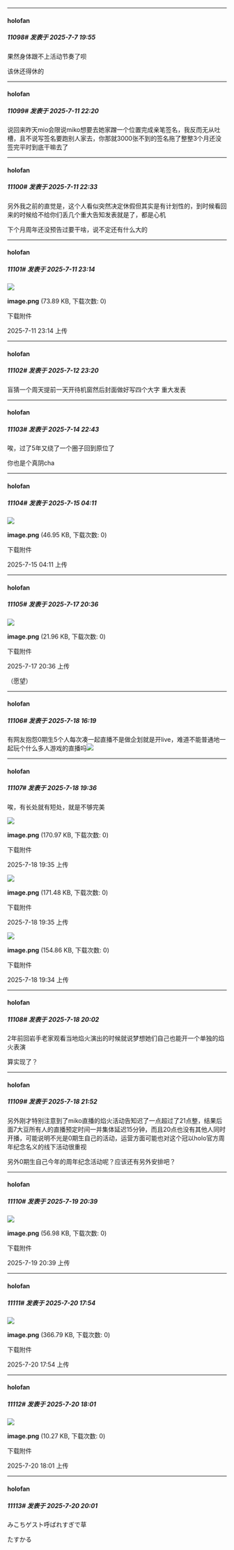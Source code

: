 ﻿
*****

####  holofan  
##### 11098#       发表于 2025-7-7 19:55

果然身体跟不上活动节奏了呗

该休还得休的

*****

####  holofan  
##### 11099#       发表于 2025-7-11 22:20

说回来昨天mio会限说miko想要去她家蹭一个位置完成亲笔签名，我反而无从吐槽，且不说写签名要跑别人家去，你那就3000张不到的签名拖了整整3个月还没签完平时到底干嘛去了


*****

####  holofan  
##### 11100#       发表于 2025-7-11 22:33

另外我之前的直觉是，这个人看似突然决定休假但其实是有计划性的，到时候看回来的时候给不给你们丢几个重大告知发表就是了，都是心机

下个月周年还没预告过要干啥，说不定还有什么大的

*****

####  holofan  
##### 11101#       发表于 2025-7-11 23:14

<img src="https://img.stage1st.com/forum/202507/11/231415cjpsz11qze7p1jhk.png" referrerpolicy="no-referrer">

<strong>image.png</strong> (73.89 KB, 下载次数: 0)

下载附件

2025-7-11 23:14 上传


*****

####  holofan  
##### 11102#       发表于 2025-7-12 23:20

盲猜一个周天提前一天开待机窗然后封面做好写四个大字 重大发表 

*****

####  holofan  
##### 11103#       发表于 2025-7-14 22:43

唉，过了5年又绕了一个圈子回到原位了

你也是个真阴cha


*****

####  holofan  
##### 11104#       发表于 2025-7-15 04:11

<img src="https://img.stage1st.com/forum/202507/15/041110rqqqifbffqfy91su.png" referrerpolicy="no-referrer">

<strong>image.png</strong> (46.95 KB, 下载次数: 0)

下载附件

2025-7-15 04:11 上传

*****

####  holofan  
##### 11105#       发表于 2025-7-17 20:36

<img src="https://img.stage1st.com/forum/202507/17/203610hx8jqytg0z8wtzat.png" referrerpolicy="no-referrer">

<strong>image.png</strong> (21.96 KB, 下载次数: 0)

下载附件

2025-7-17 20:36 上传

（愿望）


*****

####  holofan  
##### 11106#       发表于 2025-7-18 16:19

有网友抱怨0期生5个人每次凑一起直播不是做企划就是开live，难道不能普通地一起玩个什么多人游戏的直播吗<img src="https://static.stage1st.com/image/smiley/face2017/067.png" referrerpolicy="no-referrer">

*****

####  holofan  
##### 11107#       发表于 2025-7-18 19:36

唉，有长处就有短处，就是不够完美

<img src="https://img.stage1st.com/forum/202507/18/193534erimjr2rk7g24hmw.png" referrerpolicy="no-referrer">

<strong>image.png</strong> (170.97 KB, 下载次数: 0)

下载附件

2025-7-18 19:35 上传

<img src="https://img.stage1st.com/forum/202507/18/193511z7tp0x7t9b8o7v69.png" referrerpolicy="no-referrer">

<strong>image.png</strong> (171.48 KB, 下载次数: 0)

下载附件

2025-7-18 19:35 上传

<img src="https://img.stage1st.com/forum/202507/18/193440o6e7dexdexs6jez7.png" referrerpolicy="no-referrer">

<strong>image.png</strong> (154.86 KB, 下载次数: 0)

下载附件

2025-7-18 19:34 上传


*****

####  holofan  
##### 11108#       发表于 2025-7-18 20:02

2年前回岩手老家观看当地焰火演出的时候就说梦想她们自己也能开一个单独的焰火表演

算实现了？

*****

####  holofan  
##### 11109#       发表于 2025-7-18 21:52

另外刚才特别注意到了miko直播的焰火活动告知迟了一点超过了21点整，结果后面7大豆所有人的直播预定时间一并集体延迟15分钟，而且20点也没有其他人同时开播，可能说明不光是0期生自己的活动，运营方面可能也对这个冠以holo官方周年纪念名义的线下活动很重视

另外0期生自己今年的周年纪念活动呢？应该还有另外安排吧？


*****

####  holofan  
##### 11110#       发表于 2025-7-19 20:39

<img src="https://img.stage1st.com/forum/202507/19/203923dkncybgdty4ic6l1.png" referrerpolicy="no-referrer">

<strong>image.png</strong> (56.98 KB, 下载次数: 0)

下载附件

2025-7-19 20:39 上传

*****

####  holofan  
##### 11111#       发表于 2025-7-20 17:54

<img src="https://img.stage1st.com/forum/202507/20/175416urjxkd4gk8rjy59k.png" referrerpolicy="no-referrer">

<strong>image.png</strong> (366.79 KB, 下载次数: 0)

下载附件

2025-7-20 17:54 上传


*****

####  holofan  
##### 11112#       发表于 2025-7-20 18:01

<img src="https://img.stage1st.com/forum/202507/20/180126nu4uwm42mm4tnuqr.png" referrerpolicy="no-referrer">

<strong>image.png</strong> (10.27 KB, 下载次数: 0)

下载附件

2025-7-20 18:01 上传

*****

####  holofan  
##### 11113#       发表于 2025-7-20 20:01

みこちゲスト呼ばれすぎで草

たすかる

